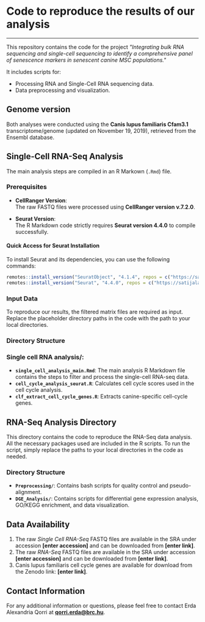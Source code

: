 # Code to reproduce the results of our analysis

---

This repository contains the code for the project *"Integrating bulk RNA sequencing and single-cell sequencing to identify a comprehensive panel of senescence markers in senescent canine MSC populations."* 

It includes scripts for:  
- Processing RNA and Single-Cell RNA sequencing data.  
- Data preprocessing and visualization.

## Genome version
Both analyses were conducted using the **Canis lupus familiaris Cfam3.1** transcriptome/genome (updated on November 19, 2019), retrieved from the Ensembl database.

## Single-Cell RNA-Seq Analysis 
The main analysis steps are compiled in an R Markown (`.Rmd`) file.

### Prerequisites
- **CellRanger Version**:  
  The raw FASTQ files were processed using **CellRanger version v.7.2.0**.

- **Seurat Version**:  
  The R Markdown code strictly requires **Seurat version 4.4.0** to compile successfully.

#### Quick Access for Seurat Installation

To install Seurat and its dependencies, you can use the following commands:

```r
remotes::install_version("SeuratObject", "4.1.4", repos = c("https://satijalab.r-universe.dev", getOption("repos")))
remotes::install_version("Seurat", "4.4.0", repos = c("https://satijalab.r-universe.dev", getOption("repos")))
```
### Input Data
To reproduce our results, the filtered matrix files are required as input. Replace the placeholder directory paths in the code with the path to your local directories.

### Directory Structure

### Single cell RNA analysis/:
- **`single_cell_analysis_main.Rmd`**: The main analysis R Markdown file contains the steps to filter and process the single-cell RNA-seq data.
- **`cell_cycle_analysis_seurat.R`**: Calculates cell cycle scores used in the cell cycle analysis.
- **`clf_extract_cell_cycle_genes.R`**: Extracts canine-specific cell-cycle genes.

## RNA-Seq Analysis Directory

This directory contains the code to reproduce the RNA-Seq data analysis. All the necessary packages used are included in the R scripts. To run the script, simply replace the paths to your local directories in the code as needed.

### Directory Structure
- **`Preprocessing/`**: Contains bash scripts for quality control and pseudo-alignment.
- **`DGE_Analysis/`**: Contains scripts for differential gene expression analysis, GO/KEGG enrichment, and data visualization.

## Data Availability

1. The raw *Single Cell RNA-Seq* FASTQ files are available in the SRA under accession **[enter accession]** and can be downloaded from **[enter link]**.
2. The raw *RNA-Seq* FASTQ files are available in the SRA under accession **[enter accession]** and can be downloaded from **[enter link]**.
3. Canis lupus familiaris cell cycle genes are available for download from the Zenodo link: **[enter link]**.

## Contact Information

For any additional information or questions, please feel free to contact Erda Alexandria Qorri at **qorri.erda@brc.hu**.


